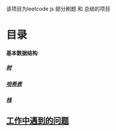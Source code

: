 该项目为leetcode js 部分刷题 和 总结的项目

# 目录

#### 基本数据结构

##### [树](./markdown/leetcode/tree.md)
##### [哈希表](./markdown/leetcode/hash.md)
##### [栈](./markdown/leetcode/stack.md)


## [工作中遇到的问题](./markdown/problem/index.md)
